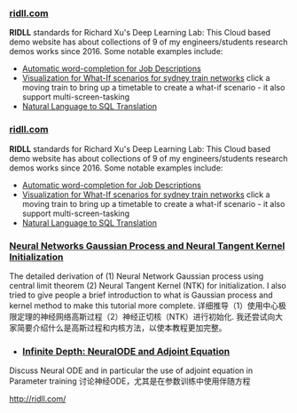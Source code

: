 ### [ridll.com](http://ridll.com) ###
**RIDLL** standards for Richard Xu's Deep Learning Lab: This Cloud based demo website has about collections of 9 of my engineers/students research demos works since 2016. Some notable examples include:  
* [Automatic word-completion for Job Descriptions](http://ridll.com/jobgenerator/)  
* [Visualization for What-If scenarios for sydney train networks](http://ridll.com/foresight/) click a moving train to bring up a timetable to create a what-if scenario - it also support multi-screen-tasking
* [Natural Language to SQL Translation](http://ridll.com/nlp2sql/)  

### [ridll.com](http://ridll.com) ###
**RIDLL** standards for Richard Xu's Deep Learning Lab: This Cloud based demo website has about collections of 9 of my engineers/students research demos works since 2016. Some notable examples include:  
* [Automatic word-completion for Job Descriptions](http://ridll.com/jobgenerator/)  
* [Visualization for What-If scenarios for sydney train networks](http://ridll.com/foresight/) click a moving train to bring up a timetable to create a what-if scenario - it also support multi-screen-tasking
* [Natural Language to SQL Translation](http://ridll.com/nlp2sql/)  




### [Neural Networks Gaussian Process and Neural Tangent Kernel Initialization](https://github.com/roboticcam/machine-learning-notes/blob/master/files/ntk_init_nngp.pdf) ###

The detailed derivation of (1) Neural Network Gaussian process using central limit theorem (2) Neural Tangent Kernel (NTK) for initialization. I also tried to give people a brief introduction to what is Gaussian process and kernel method to make this tutorial more complete.
详细推导（1）使用中心极限定理的神经网络高斯过程（2）神经正切核（NTK）进行初始化. 我还尝试向大家简要介绍什么是高斯过程和内核方法，以使本教程更加完整。

* ### [Infinite Depth: NeuralODE and Adjoint Equation](https://github.com/roboticcam/machine-learning-notes/blob/master/files/neuralODE_Adjoint.pdf) ###

Discuss Neural ODE and in particular the use of adjoint equation in Parameter training
讨论神经ODE，尤其是在参数训练中使用伴随方程

http://ridll.com/
